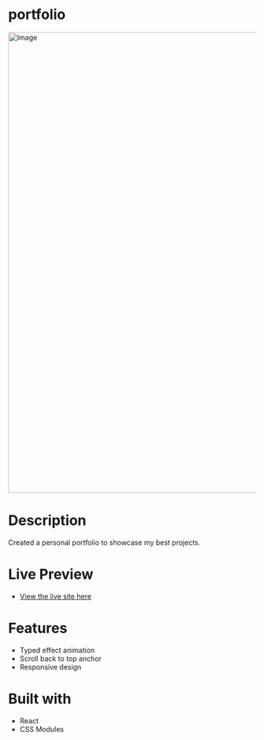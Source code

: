 # portfolio

<img width="1917" height="932" alt="Image" src="https://github.com/user-attachments/assets/b437c3b3-3a99-426f-acfc-5ba0eb453474" />

# Description

Created a personal portfolio to showcase my best projects.

# Live Preview

- [View the live site here](https://portfolio-gamma-fawn-15.vercel.app/)

# Features

- Typed effect animation
- Scroll back to top anchor
- Responsive design

# Built with

- React
- CSS Modules
